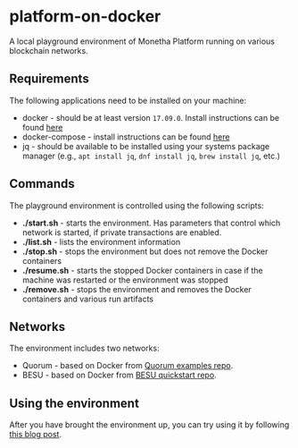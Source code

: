 # platform-on-docker

A local playground environment of Monetha Platform running on various blockchain networks.

## Requirements

The following applications need to be installed on your machine:
- docker - should be at least version `17.09.0`. Install instructions can be found [here](https://docs.docker.com/install/)
- docker-compose - install instructions can be found [here](https://docs.docker.com/compose/install/)
- jq - should be available to be installed using your systems package manager (e.g., `apt install jq`, `dnf install jq`, `brew install jq`, etc.)

## Commands

The playground environment is controlled using the following scripts:
- **./start.sh** - starts the environment. Has parameters that control which network is started, if private transactions are enabled.
- **./list.sh** - lists the environment information
- **./stop.sh** - stops the environment but does not remove the Docker containers
- **./resume.sh** - starts the stopped Docker containers in case if the machine was restarted or the environment was stopped
- **./remove.sh** - stops the environment and removes the Docker containers and various run artifacts

## Networks

The environment includes two networks:
- Quorum - based on Docker from [Quorum examples repo](https://github.com/jpmorganchase/quorum-examples.git).
- BESU - based on Docker from [BESU quickstart repo](https://github.com/PegaSysEng/besu-quickstart.git).

## Using the environment

After you have brought the environment up, you can try using it by following [this blog post](https://blog.monetha.io/guide-quorum-digital-identity/#Create).